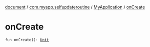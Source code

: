 [document](../../index.md) / [com.myapp.selfupdateroutine](../index.md) / [MyApplication](index.md) / [onCreate](./on-create.md)

# onCreate

`fun onCreate(): `[`Unit`](https://kotlinlang.org/api/latest/jvm/stdlib/kotlin/-unit/index.html)